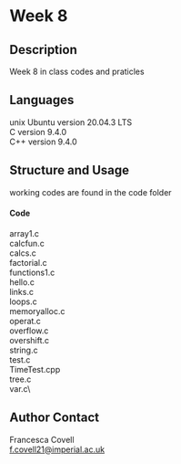 # Week 8

## Description
Week 8 in class codes and praticles 

## Languages
unix Ubuntu version 20.04.3 LTS\
C version 9.4.0\
C++ version 9.4.0

## Structure and Usage
working codes are found in the code folder

#### Code
array1.c\
calcfun.c\
calcs.c\
factorial.c\
functions1.c\
hello.c\
links.c\
loops.c\
memoryalloc.c\
operat.c\
overflow.c\
overshift.c\
string.c\
test.c\
TimeTest.cpp\
tree.c\
var.c\

## Author Contact
Francesca Covell\
f.covell21@imperial.ac.uk
